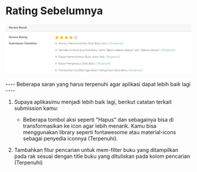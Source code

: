 # Rating Sebelumnya
![](Screenshot/1.PNG)

---- Beberapa saran yang harus terpenuhi agar aplikasi dapat lebih baik lagi ----
1. Supaya aplikasimu menjadi lebih baik lagi, berikut catatan terkait submission kamu: 
   - Beberapa tombol aksi seperti "Hapus" dan sebagainya bisa di transformasikan ke icon agar 
     lebih menarik. Kamu bisa menggunakan library seperti fontawesome atau material-icons 
     sebagai penyedia iconnya (Terpenuhi).

2. Tambahkan fitur pencarian untuk mem-filter buku yang ditampilkan pada rak sesuai dengan 
   title buku yang dituliskan pada kolom pencarian (Terpenuhi)